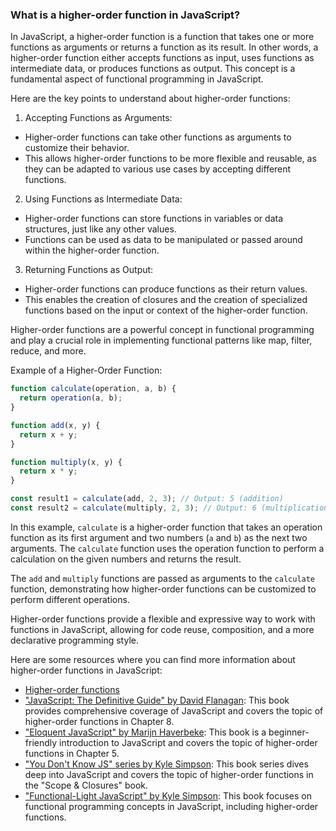 ### What is a higher-order function in JavaScript?

In JavaScript, a higher-order function is a function that takes one or more functions as arguments or returns a function as its result. In other words, a higher-order function either accepts functions as input, uses functions as intermediate data, or produces functions as output. This concept is a fundamental aspect of functional programming in JavaScript.

Here are the key points to understand about higher-order functions:

1. Accepting Functions as Arguments:
  - Higher-order functions can take other functions as arguments to customize their behavior.
  - This allows higher-order functions to be more flexible and reusable, as they can be adapted to various use cases by accepting different functions.

2. Using Functions as Intermediate Data:
  - Higher-order functions can store functions in variables or data structures, just like any other values.
  - Functions can be used as data to be manipulated or passed around within the higher-order function.

3. Returning Functions as Output:
  - Higher-order functions can produce functions as their return values.
  - This enables the creation of closures and the creation of specialized functions based on the input or context of the higher-order function.

Higher-order functions are a powerful concept in functional programming and play a crucial role in implementing functional patterns like map, filter, reduce, and more.

Example of a Higher-Order Function:
```javascript
function calculate(operation, a, b) {
  return operation(a, b);
}

function add(x, y) {
  return x + y;
}

function multiply(x, y) {
  return x * y;
}

const result1 = calculate(add, 2, 3); // Output: 5 (addition)
const result2 = calculate(multiply, 2, 3); // Output: 6 (multiplication)
```

In this example, `calculate` is a higher-order function that takes an operation function as its first argument and two numbers (`a` and `b`) as the next two arguments. The `calculate` function uses the operation function to perform a calculation on the given numbers and returns the result.

The `add` and `multiply` functions are passed as arguments to the `calculate` function, demonstrating how higher-order functions can be customized to perform different operations.

Higher-order functions provide a flexible and expressive way to work with functions in JavaScript, allowing for code reuse, composition, and a more declarative programming style.

Here are some resources where you can find more information about higher-order functions in JavaScript:

- [Higher-order functions](https://developer.mozilla.org/en-US/docs/Glossary/Higher-order_function)
- ["JavaScript: The Definitive Guide" by David Flanagan](https://www.oreilly.com/library/view/javascript-the-definitive/9781449393854/): This book provides comprehensive coverage of JavaScript and covers the topic of higher-order functions in Chapter 8.
- ["Eloquent JavaScript" by Marijn Haverbeke](https://eloquentjavascript.net/): This book is a beginner-friendly introduction to JavaScript and covers the topic of higher-order functions in Chapter 5.
- ["You Don't Know JS" series by Kyle Simpson](https://github.com/getify/You-Dont-Know-JS/tree/2nd-ed/scope-closures): This book series dives deep into JavaScript and covers the topic of higher-order functions in the "Scope & Closures" book.
- ["Functional-Light JavaScript" by Kyle Simpson](https://github.com/getify/Functional-Light-JS): This book focuses on functional programming concepts in JavaScript, including higher-order functions.
